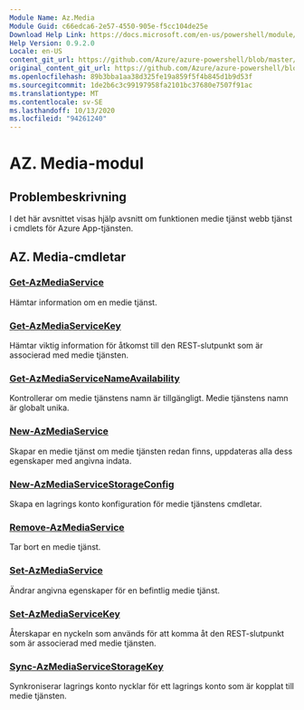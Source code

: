 ```yaml
---
Module Name: Az.Media
Module Guid: c66edca6-2e57-4550-905e-f5cc104de25e
Download Help Link: https://docs.microsoft.com/en-us/powershell/module/az.media
Help Version: 0.9.2.0
Locale: en-US
content_git_url: https://github.com/Azure/azure-powershell/blob/master/src/Media/Media/help/Az.Media.md
original_content_git_url: https://github.com/Azure/azure-powershell/blob/master/src/Media/Media/help/Az.Media.md
ms.openlocfilehash: 89b3bba1aa38d325fe19a859f5f4b845d1b9d53f
ms.sourcegitcommit: 1de2b6c3c99197958fa2101bc37680e7507f91ac
ms.translationtype: MT
ms.contentlocale: sv-SE
ms.lasthandoff: 10/13/2020
ms.locfileid: "94261240"
---
```

# AZ. Media-modul
## Problembeskrivning
I det här avsnittet visas hjälp avsnitt om funktionen medie tjänst webb tjänst i cmdlets för Azure App-tjänsten.

## AZ. Media-cmdletar
### [Get-AzMediaService](Get-AzMediaService.md)
Hämtar information om en medie tjänst.

### [Get-AzMediaServiceKey](Get-AzMediaServiceKey.md)
Hämtar viktig information för åtkomst till den REST-slutpunkt som är associerad med medie tjänsten.

### [Get-AzMediaServiceNameAvailability](Get-AzMediaServiceNameAvailability.md)
Kontrollerar om medie tjänstens namn är tillgängligt.
Medie tjänstens namn är globalt unika.

### [New-AzMediaService](New-AzMediaService.md)
Skapar en medie tjänst om medie tjänsten redan finns, uppdateras alla dess egenskaper med angivna indata.

### [New-AzMediaServiceStorageConfig](New-AzMediaServiceStorageConfig.md)
Skapa en lagrings konto konfiguration för medie tjänstens cmdletar.

### [Remove-AzMediaService](Remove-AzMediaService.md)
Tar bort en medie tjänst.

### [Set-AzMediaService](Set-AzMediaService.md)
Ändrar angivna egenskaper för en befintlig medie tjänst.

### [Set-AzMediaServiceKey](Set-AzMediaServiceKey.md)
Återskapar en nyckeln som används för att komma åt den REST-slutpunkt som är associerad med medie tjänsten.

### [Sync-AzMediaServiceStorageKey](Sync-AzMediaServiceStorageKey.md)
Synkroniserar lagrings konto nycklar för ett lagrings konto som är kopplat till medie tjänsten.

